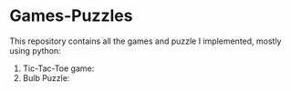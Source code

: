 # Games-Puzzles

This repository contains all the games and puzzle I implemented, mostly using python:


1. Tic-Tac-Toe game: 
2. Bulb Puzzle: 
